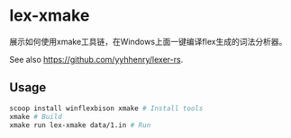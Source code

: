 # lex-xmake

展示如何使用xmake工具链，在Windows上面一键编译flex生成的词法分析器。

See also <https://github.com/yyhhenry/lexer-rs>.

## Usage

```bash
scoop install winflexbison xmake # Install tools
xmake # Build
xmake run lex-xmake data/1.in # Run
```
